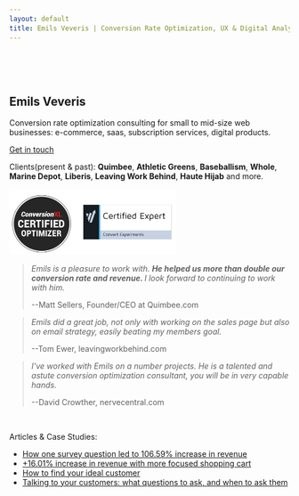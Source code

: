```yaml
---
layout: default
title: Emils Veveris | Conversion Rate Optimization, UX & Digital Analytics
---
```

<br>
<br>
<br>

## Emils Veveris ##
Conversion rate optimization consulting for small to mid-size web businesses: e-commerce, saas, subscription services, 
digital products.

[Get in touch](mailto:emils.veveris@gmail.com)

Clients(present & past): <b>Quimbee</b>, <b>Athletic Greens</b>, 
<b>Baseballism</b>, <b>Whole</b>, <b>Marine Depot</b>,
<b>Liberis</b>, <b>Leaving Work Behind</b>, <b>Haute Hijab</b> and more.

<img src="/images/cr.jpg" width="300">


>*Emils is a pleasure to work with. <b> He helped us more than double our conversion rate and revenue. </b> I look forward to continuing to work with him.*
>
> --Matt Sellers, Founder/CEO at Quimbee.com

>*Emils did a great job, not only with working on the sales page but also on email strategy, easily beating my members goal.*
>
> --Tom Ewer, leavingworkbehind.com

>*I've worked with Emils on a number projects. He is a talented and astute conversion optimization consultant, you will be in very capable hands.*
>
> --David Crowther, nervecentral.com

&nbsp;

Articles & Case Studies:

 - [How one survey question led to 106.59% increase in revenue](http://www.emilsw.com/articles/survey-case-study)
 - [+16.01% increase in revenue with more focused shopping cart](http://www.goodui.org/evidence/test029)
 - [How to find your ideal customer](https://lesschurn.io/saas-churn-university/finding-the-ideal-customer)
 - [Talking to your customers: what questions to ask, and when to ask them](https://lesschurn.io/saas-churn-university/getting-more-information)
